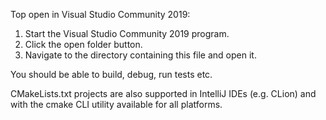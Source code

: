 Top open in Visual Studio Community 2019:

1. Start the Visual Studio Community 2019 program.
2. Click the open folder button.
3. Navigate to the directory containing this file and open it.

You should be able to build, debug, run tests etc.

CMakeLists.txt projects are also supported in IntelliJ IDEs (e.g. CLion) and
with the cmake CLI utility available for all platforms.